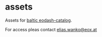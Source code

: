 # assets
Assets for [baltic eodash-catalog](https://github.com/baltic-gtif/baltic-catalog). 

For access pleas contact elias.wanko@eox.at
